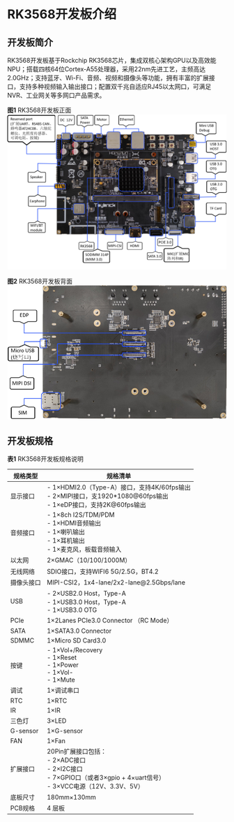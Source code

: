 # RK3568开发板介绍


## 开发板简介

RK3568开发板基于Rockchip RK3568芯片，集成双核心架构GPU以及高效能NPU；搭载四核64位Cortex-A55处理器，采用22nm先进工艺，主频高达2.0GHz；支持蓝牙、Wi-Fi、音频、视频和摄像头等功能，拥有丰富的扩展接口，支持多种视频输入输出接口；配置双千兆自适应RJ45以太网口，可满足NVR、工业网关等多网口产品需求。

  **图1** RK3568开发板正面
  ![zh-cn_image_0000001271442129](figures/zh-cn_image_0000001271442129.png)

  **图2** RK3568开发板背面
  ![zh-cn_image_0000001271322293](figures/zh-cn_image_0000001271322293.png)


## 开发板规格

  **表1** RK3568开发板规格说明

| 规格类型 | 规格清单 | 
| -------- | -------- |
| 显示接口 | -&nbsp;1×HDMI2.0（Type-A）接口，支持4K/60fps输出<br/>-&nbsp;2×MIPI接口，支1920\*1080\@60fps输出<br/>-&nbsp;1×eDP接口，支持2K\@60fps输出 | 
| 音频接口 | -&nbsp;1×8ch&nbsp;I2S/TDM/PDM<br/>-&nbsp;1×HDMI音频输出<br/>-&nbsp;1×喇叭输出<br/>-&nbsp;1×耳机输出<br/>-&nbsp;1×麦克风，板载音频输入 | 
| 以太网 | 2×GMAC（10/100/1000M） | 
| 无线网络 | SDIO接口，支持WIFI6&nbsp;5G/2.5G，BT4.2 | 
| 摄像头接口 | MIPI-CSI2，1x4-lane/2x2-lane\@2.5Gbps/lane | 
| USB | -&nbsp;2×USB2.0&nbsp;Host，Type-A<br/>-&nbsp;1×USB3.0&nbsp;Host，Type-A<br/>-&nbsp;1×USB3.0&nbsp;OTG | 
| PCIe | 1×2Lanes&nbsp;PCIe3.0&nbsp;Connector&nbsp;（RC&nbsp;Mode） | 
| SATA | 1×SATA3.0&nbsp;Connector | 
| SDMMC | 1×Micro&nbsp;SD&nbsp;Card3.0 | 
| 按键 | -&nbsp;1×Vol+/Recovery<br/>-&nbsp;1×Reset<br/>-&nbsp;1×Power<br/>-&nbsp;1×Vol-<br/>-&nbsp;1×Mute | 
| 调试 | 1×调试串口 | 
| RTC | 1×RTC | 
| IR | 1×IR | 
| 三色灯 | 3×LED | 
| G-sensor | 1×G-sensor | 
| FAN | 1×Fan | 
| 扩展接口 | 20Pin扩展接口包括：<br/>-&nbsp;2×ADC接口<br/>-&nbsp;2×I2C接口<br/>-&nbsp;7×GPIO口（或者3×gpio&nbsp;+&nbsp;4×uart信号）<br/>-&nbsp;3×VCC电源（12V、3.3V、5V） | 
| 底板尺寸 | 180mm×130mm | 
| PCB规格 | 4&nbsp;层板 | 
